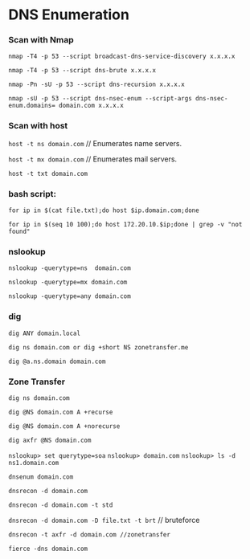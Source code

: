 # DNS Enumeration


### Scan with Nmap

```nmap -T4 -p 53 --script broadcast-dns-service-discovery x.x.x.x```

```nmap -T4 -p 53 --script dns-brute x.x.x.x```

```nmap -Pn -sU -p 53 --script dns-recursion x.x.x.x```

```nmap -sU -p 53 --script dns-nsec-enum --script-args dns-nsec-enum.domains= domain.com x.x.x.x```
	



### Scan with host

```host -t ns domain.com```    // Enumerates name servers.

```host -t mx domain.com```    // Enumerates mail servers.

```host -t txt domain.com```

### bash script:

```for ip in $(cat file.txt);do host $ip.domain.com;done```

```for ip in $(seq 10 100);do host 172.20.10.$ip;done | grep -v "not found"```


### nslookup

```nslookup -querytype=ns  domain.com``` 

```nslookup -querytype=mx domain.com```

```nslookup -querytype=any domain.com```

### dig

```dig ANY domain.local```

```dig ns domain.com or dig +short NS zonetransfer.me```

```dig @a.ns.domain domain.com```


### Zone Transfer

```dig ns domain.com```

```dig @NS domain.com A +recurse```

```dig @NS domain.com A +norecurse```

```dig axfr @NS domain.com```

```nslookup> set querytype=soa```
```nslookup> domain.com```
```nslookup> ls -d ns1.domain.com``` 

```dnsenum domain.com```

```dnsrecon -d domain.com```

```dnsrecon -d domain.com -t std```

```dnsrecon -d domain.com -D file.txt -t brt``` // bruteforce

```dnsrecon -t axfr -d domain.com //zonetransfer```

```fierce -dns domain.com```
